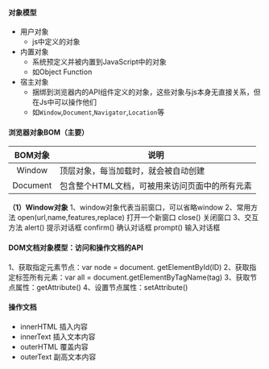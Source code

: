 #### 对象模型
* 用户对象
  * js中定义的对象
* 内置对象
  * 系统预定义并被内置到JavaScript中的对象
  * 如Object Function
* 宿主对象
  * 捆绑到浏览器内的API组件定义的对象，这些对象与js本身无直接关系，但在Js中可以操作他们
  * 如`Window`,`Document`,`Navigator`,`Location`等

#### 浏览器对象BOM（主要）
|BOM对象|说明
|:--:|---|
|Window|顶层对象，每当<body>加载时，就会被自动创建
|Document|包含整个HTML文档，可被用来访问页面中的所有元素

__（1）Window对象__
1、window对象代表当前窗口，可以省略window
2、常用方法
open(url,name,features,replace) 打开一个新窗口
close() 关闭窗口
3、交互方法
alert() 提示对话框
confirm() 确认对话框
prompt() 输入对话框

#### DOM文档对象模型：访问和操作文档的API
<p>
1、获取指定元素节点：var node = document. getElementById(ID)
2、获取指定标签所有元素：var all = document.getElementByTagName(tag)
3、获取节点属性：getAttribute()
4、设置节点属性：setAttribute()
</p>

#### 操作文档
* innerHTML 插入内容
* innerText 插入文本内容
* outerHTML 覆盖内容
* outerText 副高文本内容